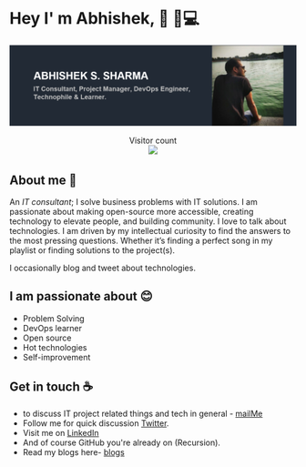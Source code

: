 # Hey I' m Abhishek, 👋 :man:💻

<img src="https://raw.githubusercontent.com/imabtiwari/imabtiwari/master/banner.png" alt="Hello world">

<p align="center"> 
  Visitor count<br>
  <img src="https://profile-counter.glitch.me/imabtiwari/count.svg" />
</p>

## About me :man:

An *IT consultant*; I solve business problems with IT solutions. I am passionate about making open-source more accessible, creating technology to elevate people, and building community. I love to talk about technologies. I am driven by my intellectual curiosity to find the answers to the most pressing questions. Whether it’s finding a perfect song in my playlist or finding solutions to the project(s).
 
I occasionally blog and tweet about technologies.


## I am passionate about :blush: 

- Problem Solving 
- DevOps learner 
- Open source
- Hot technologies 
- Self-improvement 

## Get in touch :coffee:

- to discuss IT project related things and tech in general - [mailMe](mailto:imabtiwari@gmail.com)
- Follow me for quick discussion [Twitter](https://twitter.com/imabtiwari).
- Visit me on [LinkedIn](https://www.linkedin.com/in/imabtiwari)
- And of course GitHub you're already on (Recursion).
- Read my blogs here- [blogs](https://dev.to/imabtiwari) 

<!--
**imabtiwari/imabtiwari** is a ✨ _special_ ✨ repository because its `README.md` (this file) appears on your GitHub profile.

Here are some ideas to get you started:

- 🔭 I’m currently working on ...
- 🌱 I’m currently learning ...
- 👯 I’m looking to collaborate on ...
- 🤔 I’m looking for help with ...
- 💬 Ask me about ...
- 📫 How to reach me: ...
- 😄 Pronouns: ...
- ⚡ Fun fact: ...
-->

